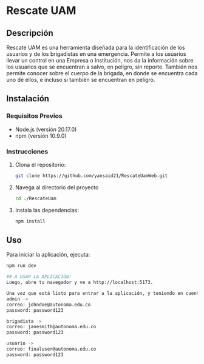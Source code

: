 
 # Rescate UAM

## Descripción
Rescate UAM es una herramienta diseñada para la identificación de los usuarios y de los brigadistas en una emergencia. Permite a los usuarios llevar un control en una Empresa o Institución, nos da la información sobre los usuarios que se encuentran a salvo, en peligro, sin reporte. También nos permite conocer sobre el cuerpo de la brigada, en donde se encuentra cada uno de ellos, e incluso si también se encuentran en peligro.

## Instalación

### Requisitos Previos
- Node.js (versión 20.17.0)
- npm (versión 10.9.0)

### Instrucciones
1. Clona el repositorio:
   ```bash
   git clone https://github.com/yansaid21/RescateUamWeb.git

2. Navega al directorio del proyecto
   ```bash
   cd ./RescateUam
3. Instala las dependencias:
   ```bash
   npm install 
## Uso
Para iniciar la aplicación, ejecuta:
   ```bash
   npm run dev

## A USAR LA APLICACIÓN!
Luego, abre tu navegador y ve a http://localhost:5173.

Una vez que está listo para entrar a la aplicación, y teniendo en cuenta que también ha clonado el backend, puede acceder a la aplicación en 3 roles distintos:
 admin ->
 correo: johndoe@autonoma.edu.co
 password: password123
 
 brigadista ->
 correo: janesmith@autonoma.edu.co
 password: password123

 usuario ->
 correo: finaluser@autonoma.edu.co
 password: password123

